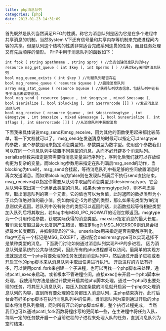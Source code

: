 ```yaml
---
title: php消息队列
categories: [php]
date: 2013-01-23 14:31:09
---
```


首先既然是队列当然满足FIFO的性质。称它为消息队列是因为它是在多个进程中共享消息的机制。当然System V下还有信号量和共享内存等机制来完成进程间内容的共享。但是队列这个结构的性质非常适合完成系列连贯的任务，而且任务处理又有先后顺序的情形。
PHP中用于消息队列的函数如下：
```
int ftok ( string $pathname , string $proj ) //负责创建消息队列的key
resource msg_get_queue ( int $key [, int $perms ] ) //通过key来创建消息队列
bool msg_queue_exists ( int $key ) //判断队列是否存在
bool msg_remove_queue ( resource $queue ) //删除消息队列
array msg_stat_queue ( resource $queue ) //获得队列状态信息，包括队列中还有多少消息未读等信息。
bool msg_send ( resource $queue , int $msgtype , mixed $message [, bool $serialize [, bool $blocking [, int &$errorcode ]]] ) //发送消息至消息队列
bool msg_receive ( resource $queue , int $desiredmsgtype , int &$msgtype , int $maxsize , mixed &$message [, bool $unserialize [, int $flags [, int &$errorcode ]]] ) //从消息队列中获取消息
```

下面我来具体说说msg_send和msg_receive，因为其他的函数使用起来都比较简单，看一下文档就可以了。
msg_send在发送消息的时候可以指定可以msgtype的参数，这个参数是用来指定消息类型的，参数类型为数字型。使用这个参数我们可以在同一个消息队列中放置不同类型的消息，从而不必开辟多个消息队列。serialize参数来指定是否需要将消息变量进行序列化，序列化后我们就可以存放结构更为复杂的变量。而blocking参数用来指定在队列满后msg_send的动作，当blocking为true时，msg_send会挂起，等待消息队列中有足够的空间放置消息时再次发送消息。而如果blocking为false则在发现队列满后不执行send直接结束。
msg_receive可以指定你需要从队列中取回的消息类型,即desiremsgtype，它会从队列中取出第一个满足此类型的消息。如果desiremsgtype为0，则不考虑类型，取出消息队列的第一个元素。它的值也可以为负值，此时返回的数据类型为小于此负值绝对值的最小值。例如你指定-5为希望的类型，那么如果有类型为1的消息则优先返回。若队列中没有符合的类型可以返回的话，此函数挂起等待相应类型加入队列后将其取出，若flag中有MSG_IPC_NOWAIT的话则立即返回。msgtype为一个引用传递参数，获取实际获得的消息类型。maxsize指定消息的最大长度，若消息长度超过最大长度则产生错误，若指定flag为MSG_NOERROR则消息会根据最大长度截取，并抑制错误的产生。unserialize用来指定是否需要解序列化。flag中还有一个标记是MSG_EXCEPT，通过配合desiremsgtype可以实现选择不是某种类型的消息。
下面我们讨论如何通过消息队列实现PHP的多进程。
因为消息队列是系统的公共存储空间，因此所有的php进程都可以访问。最简单的实现方法就是通过一个php将要处理的任务发送到消息队列中，然后通过开启子进程或者开启其他的php脚本来从消息队列中取出任务进行执行。
开启进程的方法有好多，可以使用pcntl_fork来创建一个子进程，也可以再找一个php脚本来处理，通过pcntl_exec来启动。或者根本不管进程空间，直接exec()来开启一个php脚本来处理。
我使用的方法是通过计数来开启其他php脚本处理。通过一个php取出要处理的任务，将其压入消息队列，每压入指定条数的消息就开启另一个php来处理消息队列的内容，直到所有要处理的任务都压入消息队列，主php结束执行。此时后台会有好多php脚本在执行消息队列中的任务，当消息队列为空则通过开启的php脚本将消息队列撤销，同时所有开启的php脚本结束。整个执行过程完成。
当然我们也可以通过pcntl_fork函数将程序写的更简单一些，在主进程中将任务入队，每隔一定的任务数开启一个当前进程的子进程来处理入队的任务，直到消息队列为空时结束。
